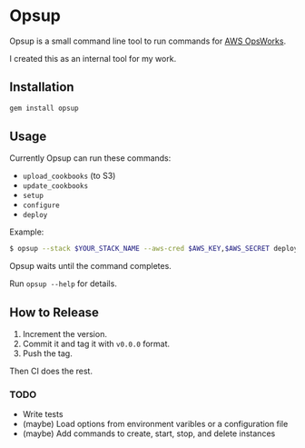 # Opsup

Opsup is a small command line tool to run commands for [AWS OpsWorks][aws-opsworks].

I created this as an internal tool for my work.

[aws-opsworks]: https://aws.amazon.com/jp/opsworks/

## Installation

```ruby
gem install opsup
```

## Usage

Currently Opsup can run these commands:

- `upload_cookbooks` (to S3)
- `update_cookbooks`
- `setup`
- `configure`
- `deploy`

Example:

```bash
$ opsup --stack $YOUR_STACK_NAME --aws-cred $AWS_KEY,$AWS_SECRET deploy
```

Opsup waits until the command completes.

Run `opsup --help` for details.

## How to Release

1. Increment the version.
2. Commit it and tag it with `v0.0.0` format.
3. Push the tag.

Then CI does the rest.

### TODO

- Write tests
- (maybe) Load options from environment varibles or a configuration file
- (maybe) Add commands to create, start, stop, and delete instances
